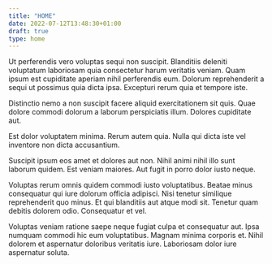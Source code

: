```yaml
---
title: "HOME"
date: 2022-07-12T13:48:30+01:00
draft: true
type: home
---
```


Ut perferendis vero voluptas sequi non suscipit. Blanditiis deleniti voluptatum laboriosam quia consectetur harum veritatis veniam. Quam ipsum est cupiditate aperiam nihil perferendis eum. Dolorum reprehenderit a sequi ut possimus quia dicta ipsa. Excepturi rerum quia et tempore iste.
 
Distinctio nemo a non suscipit facere aliquid exercitationem sit quis. Quae dolore commodi dolorum a laborum perspiciatis illum. Dolores cupiditate aut.
 
Est dolor voluptatem minima. Rerum autem quia. Nulla qui dicta iste vel inventore non dicta accusantium.

Suscipit ipsum eos amet et dolores aut non. Nihil animi nihil illo sunt laborum quidem. Est veniam maiores. Aut fugit in porro dolor iusto neque.
 
Voluptas rerum omnis quidem commodi iusto voluptatibus. Beatae minus consequatur qui iure dolorum officia adipisci. Nisi tenetur similique reprehenderit quo minus. Et qui blanditiis aut atque modi sit. Tenetur quam debitis dolorem odio. Consequatur et vel.
 
Voluptas veniam ratione saepe neque fugiat culpa et consequatur aut. Ipsa numquam commodi hic eum voluptatibus. Magnam minima corporis et. Nihil dolorem et aspernatur doloribus veritatis iure. Laboriosam dolor iure aspernatur soluta.